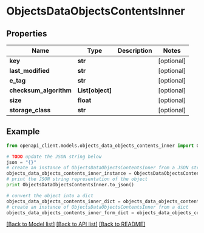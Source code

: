# ObjectsDataObjectsContentsInner


## Properties
Name | Type | Description | Notes
------------ | ------------- | ------------- | -------------
**key** | **str** |  | [optional] 
**last_modified** | **str** |  | [optional] 
**e_tag** | **str** |  | [optional] 
**checksum_algorithm** | **List[object]** |  | [optional] 
**size** | **float** |  | [optional] 
**storage_class** | **str** |  | [optional] 

## Example

```python
from openapi_client.models.objects_data_objects_contents_inner import ObjectsDataObjectsContentsInner

# TODO update the JSON string below
json = "{}"
# create an instance of ObjectsDataObjectsContentsInner from a JSON string
objects_data_objects_contents_inner_instance = ObjectsDataObjectsContentsInner.from_json(json)
# print the JSON string representation of the object
print ObjectsDataObjectsContentsInner.to_json()

# convert the object into a dict
objects_data_objects_contents_inner_dict = objects_data_objects_contents_inner_instance.to_dict()
# create an instance of ObjectsDataObjectsContentsInner from a dict
objects_data_objects_contents_inner_form_dict = objects_data_objects_contents_inner.from_dict(objects_data_objects_contents_inner_dict)
```
[[Back to Model list]](../README.md#documentation-for-models) [[Back to API list]](../README.md#documentation-for-api-endpoints) [[Back to README]](../README.md)


